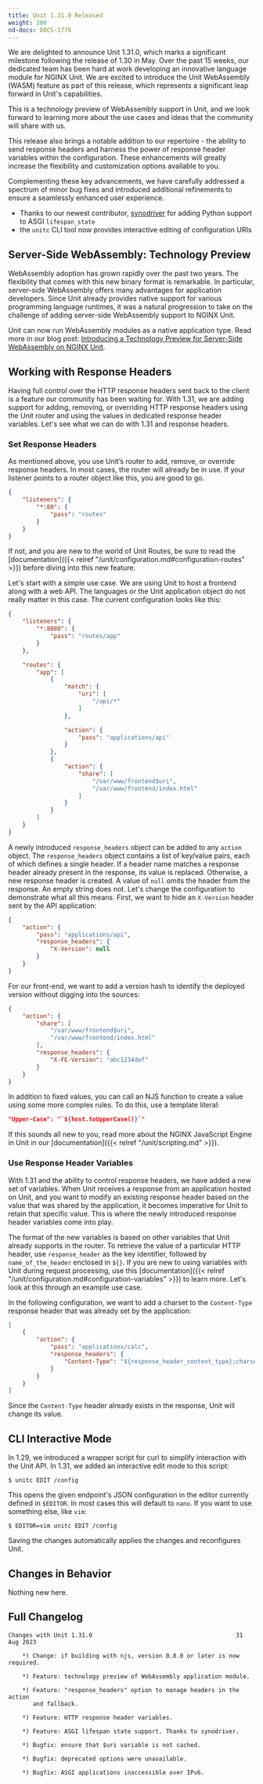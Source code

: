 ```yaml
---
title: Unit 1.31.0 Released
weight: 200
nd-docs: DOCS-1778
---
```


We are delighted to announce Unit 1.31.0, which marks a significant milestone
following the release of 1.30 in May. Over the past 15 weeks, our dedicated
team has been hard at work developing an innovative language module for NGINX
Unit. We are excited to introduce the Unit WebAssembly (WASM) feature as part
of this release, which represents a significant leap forward in Unit's
capabilities.

This is a technology preview of WebAssembly support in Unit, and we look
forward to learning more about the use cases and ideas that the community will
share with us.

This release also brings a notable addition to our repertoire - the ability to
send response headers and harness the power of response header variables within
the configuration. These enhancements will greatly increase the flexibility and
customization options available to you.

Complementing these key advancements, we have carefully addressed a spectrum of
minor bug fixes and introduced additional refinements to ensure a seamlessly
enhanced user experience.

- Thanks to our newest contributor,
  [synodriver](https://github.com/nginx/unit/commits?author=synodriver)
  for adding Python support to ASGI `lifespan_state`
- the `unitc` CLI tool now provides interactive editing of
  configuration URIs

## Server-Side WebAssembly: Technology Preview

WebAssembly adoption has grown rapidly over the past two years. The flexibility
that comes with this new binary format is remarkable. In particular,
server-side WebAssembly offers many advantages for application developers.
Since Unit already provides native support for various programming language
runtimes, it was a natural progression to take on the challenge of adding
server-side WebAssembly support to NGINX Unit.

Unit can now run WebAssembly modules as a native application type. Read more in
our blog post:
[Introducing a Technology Preview for Server-Side WebAssembly on NGINX Unit](https://www.nginx.com/blog/server-side-webassembly-nginx-unit/).

## Working with Response Headers

Having full control over the HTTP response headers sent back to the client is a
feature our community has been waiting for. With 1.31, we are adding support
for adding, removing, or overriding HTTP response headers using the Unit router
and using the values in dedicated response header variables. Let's see what we
can do with 1.31 and response headers.

### Set Response Headers

As mentioned above, you use Unit’s router to add, remove, or override response
headers. In most cases, the router will already be in use. If your listener
points to a router object like this, you are good to go.

```json
{
    "listeners": {
        "*:80": {
            "pass": "routes"
        }
    }
}
```

If not, and you are new to the world of Unit Routes, be sure to read the
[documentation]({{< relref "/unit/configuration.md#configuration-routes" >}})
before diving into this new
feature.

Let's start with a simple use case. We are using Unit to host a frontend along
with a web API. The languages or the Unit application object do not really
matter in this case. The current configuration looks like this:

```json
{
    "listeners": {
        "*:8080": {
            "pass": "routes/app"
        }
    },

    "routes": {
        "app": [
            {
                "match": {
                    "uri": [
                        "/api/*"
                    ]
                },

                "action": {
                    "pass": "applications/api"
                }
            },
            {
                "action": {
                    "share": [
                        "/var/www/frontend$uri",
                        "/var/www/frontend/index.html"
                    ]
                }
            }
        ]
    }
}
```

A newly introduced `response_headers` object can be added to any
`action` object. The `response_headers` object contains a list of
key/value pairs, each of which defines a single header. If a header name
matches a response header already present in the response, its value is
replaced. Otherwise, a new response header is created. A value of `null`
omits the header from the response. An empty string does not. Let's change the
configuration to demonstrate what all this means. First, we want to hide an
`X-Version` header sent by the API application:

```json
{
    "action": {
        "pass": "applications/api",
        "response_headers": {
            "X-Version": null
        }
    }
}
```

For our front-end, we want to add a version hash to identify the deployed
version without digging into the sources:

```json
{
    "action": {
        "share": [
            "/var/www/frontend$uri",
            "/var/www/frontend/index.html"
        ],
        "response_headers": {
            "X-FE-Version": "abc1234def"
        }
    }
}
```

In addition to fixed values, you can call an NJS function to create a value
using some more complex rules. To do this, use a template literal:

```json
"Upper-Case": "`${host.toUpperCase()}`"
```

If this sounds all new to you, read more about the NGINX JavaScript Engine in
Unit in our [documentation]({{< relref "/unit/scripting.md" >}}).

### Use Response Header Variables

With 1.31 and the ability to control response headers, we have added a new set
of variables. When Unit receives a response from an application hosted on Unit,
and you want to modify an existing response header based on the value that was
shared by the application, it becomes imperative for Unit to retain that
specific value. This is where the newly introduced response header variables
come into play.

The format of the new variables is based on other variables that Unit already
supports in the router. To retrieve the value of a particular HTTP header, use
`response_header` as the key identifier, followed by
`name_of_the_header` enclosed in `${}`. If you are new to using
variables with Unit during request processing, use this
[documentation]({{< relref "/unit/configuration.md#configuration-variables" >}})
to learn more. Let's look at this through an example
use case.

In the following configuration, we want to add a charset to the
`Content-Type` response header that was already set by the application:

```json
[
    {
        "action": {
            "pass": "applications/calc",
            "response_headers": {
                "Content-Type": "${response_header_content_type};charset=iso-8859-1"
            }
        }
    }
]
```

Since the `Content-Type` header already exists in the response, Unit will
change its value.

## CLI Interactive Mode

In 1.29, we introduced a wrapper script for curl to simplify interaction with
the Unit API. In 1.31, we added an interactive edit mode to this script:

```console
$ unitc EDIT /config
```

This opens the given endpoint's JSON configuration in the editor currently
defined in `$EDITOR`. In most cases this will default to
`nano`. If you want to use something else, like `vim`:

```console
$ EDITOR=vim unitc EDIT /config
```

Saving the changes automatically applies the changes and reconfigures Unit.

## Changes in Behavior

Nothing new here.

## Full Changelog

```none
Changes with Unit 1.31.0                                         31 Aug 2023

    *) Change: if building with njs, version 0.8.0 or later is now required.

    *) Feature: technology preview of WebAssembly application module.

    *) Feature: "response_headers" option to manage headers in the action
       and fallback.

    *) Feature: HTTP response header variables.

    *) Feature: ASGI lifespan state support. Thanks to synodriver.

    *) Bugfix: ensure that $uri variable is not cached.

    *) Bugfix: deprecated options were unavailable.

    *) Bugfix: ASGI applications inaccessible over IPv6.
```
